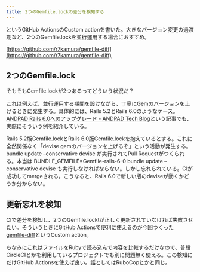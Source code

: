 ```yaml
---
title: 2つのGemfile.lockの差分を検知する
---
```

というGitHub ActionsのCustom actionを書いた。大きなバージョン変更の過渡期など、2つのGemfile.lockを並行運用する場合におすすめ。

[https://github.com/r7kamura/gemfile-diff](https://github.com/r7kamura/gemfile-diff)

2つのGemfile.lock
---------------

そもそもGemfile.lockが2つあるってどういう状況だ？

これは例えば、並行運用する期間を設けながら、丁寧にGemのバージョンを上げるときに発生する。具体的には、Rails 5.2とRails 6.0のようなケース。[ANDPAD Rails 6.0へのアップグレード - ANDPAD Tech Blog](https://tech.andpad.co.jp/entry/2021/02/25/170000)という記事でも、実際にそういう例を紹介している。

Rails 5.2版Gemfile.lockとRails 6.0版Gemfile.lockを抱えているとする。これに全然関係なく「devise gemのバージョンを上げるぞ」という活動が発生する。bundle update –conservative devise が実行されてPull Requestがつくられる。本当は BUNDLE\_GEMFILE=Gemfile-rails-6-0 bundle update –conservative devise も実行しなければならない。しかし忘れられている。CIが成功してmergeされる。こうなると、Rails 6.0で新しい版のdeviseが動くかどうか分からない。

更新忘れを検知
-------

CIで差分を検知し、2つのGemfile.locktが正しく更新されていなければ失敗させたい。そういうときにGitHub Actionsで便利に使えるのが今回つくった[gemfile-diff](https://github.com/r7kamura/gemfile-diff)というCustom action。

ちなみにこれはファイルをRubyで読み込んで内容を比較するだけなので、普段CircleCIとかを利用しているプロジェクトでも別に問題無く使える。この検知にだけGitHub Actionsを使えば良い。話としてはRuboCopとかと同じ。
